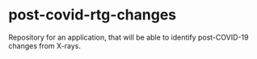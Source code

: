 # post-covid-rtg-changes
Repository for an application, that will be able to identify post-COVID-19 changes from X-rays.
